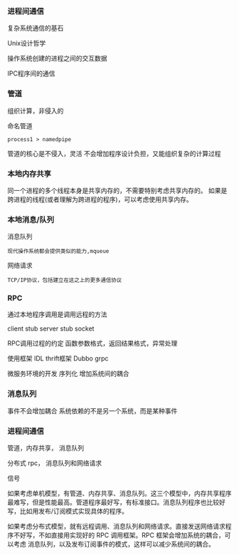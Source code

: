 ### 进程间通信

复杂系统通信的基石

Unix设计哲学

操作系统创建的进程之间的交互数据

IPC程序间的通信



### 管道
组织计算，非侵入的

命名管道


```shell
process1 > namedpipe
```


管道的核心是不侵入，灵活
不会增加程序设计负担，又能组织复杂的计算过程



### 本地内存共享

同一个进程的多个线程本身是共享内存的，不需要特别考虑共享内存的。
如果是跨进程的线程(或者理解为跨进程的程序)，可以考虑使用共享内存。


### 本地消息/队列

消息队列
    
    现代操作系统都会提供类似的能力,mqueue

网络请求

    TCP/IP协议，包括建立在这之上的更多通信协议



### RPC

通过本地程序调用是调用远程的方法

client stub
server stub
socket



RPC调用过程的约定
函数参数格式，返回结果格式，异常处理

使用框架 IDL
thrift框架
Dubbo
grpc 

微服务环境的开发
序列化
增加系统间的耦合


### 消息队列

事件不会增加耦合
系统依赖的不是另一个系统，而是某种事件




### 进程间通信

管道，内存共享， 消息队列

分布式
rpc， 消息队列和网络请求

信号


如果考虑单机模型，有管道、内存共享、消息队列。这三个模型中，内存共享程序最难写，但是性能最高。管道程序最好写，有标准接口。消息队列程序也比较好写，比如用发布/订阅模式实现具体的程序。

如果考虑分布式模型，就有远程调用、消息队列和网络请求。直接发送网络请求程序不好写，不如直接用实现好的 RPC 调用框架。RPC 框架会增加系统的耦合，可以考虑 消息队列，以及发布订阅事件的模式，这样可以减少系统间的耦合。